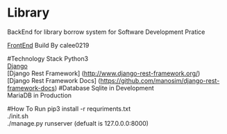 # Library
BackEnd for library borrow system for Software Development Pratice

[FrontEnd](https://github.com/calee0219/SDP-Library-System) Build By calee0219  

#Technology Stack
Python3   
 [Django](https://www.djangoproject.com/
)   
[Django Rest Framework] (http://www.django-rest-framework.org/)  
[Django Rest Framework Docs] (https://github.com/manosim/django-rest-framework-docs)
#Database
Sqlite in Development  
MariaDB in Production

#How To Run
pip3 install -r requriments.txt  
./init.sh  
./manage.py runserver (defualt is 127.0.0.0:8000)  
